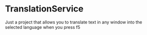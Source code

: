 # TranslationService
Just a project that allows you to translate text in any window into the selected language when you press f5
